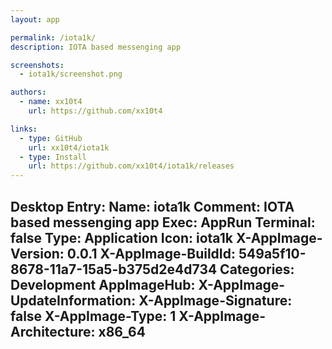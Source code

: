 ```yaml
---
layout: app

permalink: /iota1k/
description: IOTA based messenging app

screenshots:
  - iota1k/screenshot.png

authors:
  - name: xx10t4
    url: https://github.com/xx10t4

links:
  - type: GitHub
    url: xx10t4/iota1k
  - type: Install
    url: https://github.com/xx10t4/iota1k/releases
---
```

Desktop Entry:
  Name: iota1k
  Comment: IOTA based messenging app
  Exec: AppRun
  Terminal: false
  Type: Application
  Icon: iota1k
  X-AppImage-Version: 0.0.1
  X-AppImage-BuildId: 549a5f10-8678-11a7-15a5-b375d2e4d734
  Categories: Development
AppImageHub:
  X-AppImage-UpdateInformation: 
  X-AppImage-Signature: false
  X-AppImage-Type: 1
  X-AppImage-Architecture: x86_64
---
